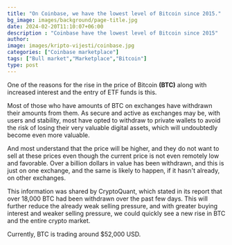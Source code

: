 ```yaml
---
title: "On Coinbase, we have the lowest level of Bitcoin since 2015."
bg_image: images/background/page-title.jpg
date: 2024-02-20T11:10:07+06:00
description : "Coinbase have the lowest level of Bitcoin since 2015"
author: 
image: images/kripto-vijesti/coinbase.jpg
categories: ["Coinbase marketplace"]
tags: ["Bull market","Marketplace","Bitcoin"]
type: post
---
```


One of the reasons for the rise in the price of Bitcoin **(BTC)** along with increased interest and the entry of ETF funds is this.

Most of those who have amounts of BTC on exchanges have withdrawn their amounts from them. As secure and active as exchanges may be, with users and stability, most have opted to withdraw to private wallets to avoid the risk of losing their very valuable digital assets, which will undoubtedly become even more valuable.

And most understand that the price will be higher, and they do not want to sell at these prices even though the current price is not even remotely low and favorable.
Over a billion dollars in value has been withdrawn, and this is just on one exchange, and the same is likely to happen, if it hasn't already, on other exchanges.

This information was shared by CryptoQuant, which stated in its report that over 18,000 BTC had been withdrawn over the past few days. This will further reduce the already weak selling pressure, and with greater buying interest and weaker selling pressure, we could quickly see a new rise in BTC and the entire crypto market.

Currently, BTC is trading around $52,000 USD.


